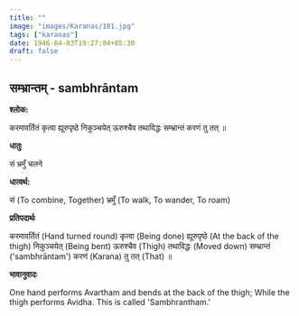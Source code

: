 ```yaml
---
title: ""
image: "images/Karanas/101.jpg"
tags: ["karanas"]
date: 1946-04-03T19:27:04+05:30
draft: false
---
```


## सम्भ्रान्तम् - sambhrāntam

**श्लोक:**

करमावर्तितं कृत्वा ह्यूरुपृष्ठे निकुञ्चयेत् ऊरुश्चैव तथाविद्धः सम्भ्रान्तं करणं तु तत् ॥

**धातुः**

सं
भ्रमुँ चलने

**धात्वर्थ:**

सं (To combine, Together)
भ्रमुँ (To walk, To wander, To roam)

**प्रतिपदार्थः**

करमावर्तितं (Hand turned round) कृत्वा (Being done) ह्यूरुपृष्ठे (At the back of the thigh) निकुञ्चयेत् (Being bent) ऊरुश्चैव (Thigh) तथाविद्धः (Moved down) सम्भ्रान्तं ('sambhrāntam') करणं (Karana) तु तत् (That) ॥

**भावानुवादः**

One hand performs Avartham and bends at the back of the thigh; While the thigh performs Avidha. This is called 'Sambhrantham.'
